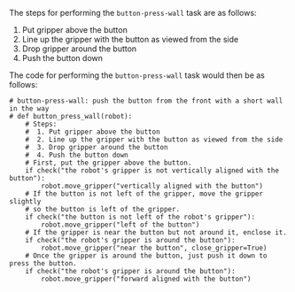 

The steps for performing the `button-press-wall` task are as follows:

1. Put gripper above the button 
2. Line up the gripper with the button as viewed from the side 
3. Drop gripper around the button 
4. Push the button down

The code for performing the `button-press-wall` task would then be as follows:

```
# button-press-wall: push the button from the front with a short wall in the way
# def button_press_wall(robot):
    # Steps:
    #  1. Put gripper above the button
    #  2. Line up the gripper with the button as viewed from the side
    #  3. Drop gripper around the button 
    #  4. Push the button down
    # First, put the gripper above the button.
    if check("the robot's gripper is not vertically aligned with the button"):
        robot.move_gripper("vertically aligned with the button")
    # If the button is not left of the gripper, move the gripper slightly
    # so the button is left of the gripper.
    if check("the button is not left of the robot's gripper"):
        robot.move_gripper("left of the button")
    # If the gripper is near the button but not around it, enclose it.
    if check("the robot's gripper is around the button"):
        robot.move_gripper("near the button", close_gripper=True)
    # Once the gripper is around the button, just push it down to press the button.
    if check("the robot's gripper is around the button"):
        robot.move_gripper("forward aligned with the button")